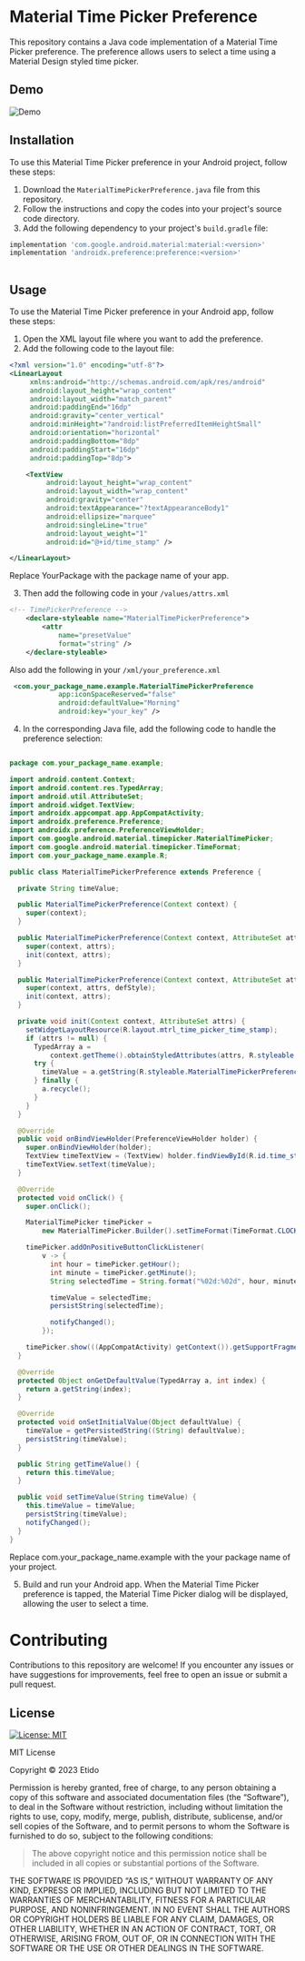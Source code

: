 # Material Time Picker Preference

This repository contains a Java code implementation of a Material Time Picker preference. The preference allows users to select a time using a Material Design styled time picker.

## Demo
![Demo](demo.gif)

## Installation

To use this Material Time Picker preference in your Android project, follow these steps:

1. Download the `MaterialTimePickerPreference.java` file from this repository.
2. Follow the instructions and copy the codes into your project's source code directory.
3. Add the following dependency to your project's `build.gradle` file:

```groovy
implementation 'com.google.android.material:material:<version>'
implementation 'androidx.preference:preference:<version>'   
   
```
## Usage

To use the Material Time Picker preference in your Android app, follow these steps:

1. Open the XML layout file where you want to add the preference.
2. Add the following code to the layout file:

```xml
<?xml version="1.0" encoding="utf-8"?>
<LinearLayout
     xmlns:android="http://schemas.android.com/apk/res/android"
     android:layout_height="wrap_content"
     android:layout_width="match_parent"
     android:paddingEnd="16dp"
     android:gravity="center_vertical"
     android:minHeight="?android:listPreferredItemHeightSmall"
     android:orientation="horizontal"
     android:paddingBottom="8dp"
     android:paddingStart="16dp"
     android:paddingTop="8dp">

    <TextView
         android:layout_height="wrap_content"
         android:layout_width="wrap_content"
         android:gravity="center"
         android:textAppearance="?textAppearanceBody1"
         android:ellipsize="marquee"
         android:singleLine="true"
         android:layout_weight="1"
         android:id="@+id/time_stamp" />

</LinearLayout>

```
Replace YourPackage with the package name of your app.

3. Then add the following code in your ``/values/attrs.xml``

```xml
<!-- TimePickerPreference -->
    <declare-styleable name="MaterialTimePickerPreference">
        <attr
            name="presetValue"
            format="string" />
    </declare-styleable>
```
Also add the following in your ``/xml/your_preference.xml``

```xml
 <com.your_package_name.example.MaterialTimePickerPreference
            app:iconSpaceReserved="false"
            android:defaultValue="Morning"
            android:key="your_key" />
```            

4. In the corresponding Java file, add the following code to handle the preference selection:

```java

package com.your_package_name.example;

import android.content.Context;
import android.content.res.TypedArray;
import android.util.AttributeSet;
import android.widget.TextView;
import androidx.appcompat.app.AppCompatActivity;
import androidx.preference.Preference;
import androidx.preference.PreferenceViewHolder;
import com.google.android.material.timepicker.MaterialTimePicker;
import com.google.android.material.timepicker.TimeFormat;
import com.your_package_name.example.R;

public class MaterialTimePickerPreference extends Preference {

  private String timeValue;

  public MaterialTimePickerPreference(Context context) {
    super(context);
  }

  public MaterialTimePickerPreference(Context context, AttributeSet attrs) {
    super(context, attrs);
    init(context, attrs);
  }

  public MaterialTimePickerPreference(Context context, AttributeSet attrs, int defStyle) {
    super(context, attrs, defStyle);
    init(context, attrs);
  }

  private void init(Context context, AttributeSet attrs) {
    setWidgetLayoutResource(R.layout.mtrl_time_picker_time_stamp);
    if (attrs != null) {
      TypedArray a =
          context.getTheme().obtainStyledAttributes(attrs, R.styleable.MaterialTimePickerPreference, 0, 0);
      try {
        timeValue = a.getString(R.styleable.MaterialTimePickerPreference_presetValue);
      } finally {
        a.recycle();
      }
    }
  }

  @Override
  public void onBindViewHolder(PreferenceViewHolder holder) {
    super.onBindViewHolder(holder);
    TextView timeTextView = (TextView) holder.findViewById(R.id.time_stamp);
    timeTextView.setText(timeValue);
  }

  @Override
  protected void onClick() {
    super.onClick();

    MaterialTimePicker timePicker =
        new MaterialTimePicker.Builder().setTimeFormat(TimeFormat.CLOCK_24H).build();

    timePicker.addOnPositiveButtonClickListener(
        v -> {
          int hour = timePicker.getHour();
          int minute = timePicker.getMinute();
          String selectedTime = String.format("%02d:%02d", hour, minute);

          timeValue = selectedTime;
          persistString(selectedTime);

          notifyChanged();
        });

    timePicker.show(((AppCompatActivity) getContext()).getSupportFragmentManager(), "timePicker");
  }

  @Override
  protected Object onGetDefaultValue(TypedArray a, int index) {
    return a.getString(index);
  }

  @Override
  protected void onSetInitialValue(Object defaultValue) {
    timeValue = getPersistedString((String) defaultValue);
    persistString(timeValue);
  }

  public String getTimeValue() {
    return this.timeValue;
  }

  public void setTimeValue(String timeValue) {
    this.timeValue = timeValue;
    persistString(timeValue);
    notifyChanged();
  }
}

```
Replace com.your_package_name.example with the your package name of your project.

5. Build and run your Android app. When the Material Time Picker preference is tapped, the Material Time Picker dialog will be displayed, allowing the user to select a time.

# Contributing
Contributions to this repository are welcome! If you encounter any issues or have suggestions for improvements, feel free to open an issue or submit a pull request.

## License
[![License: MIT](https://img.shields.io/badge/License-MIT-yellow.svg)](https://opensource.org/licenses/MIT)

MIT License

Copyright © 2023 Etido

Permission is hereby granted, free of charge, to any person obtaining a copy of this software and associated documentation files (the “Software”), to deal in the Software without restriction, including without limitation the rights to use, copy, modify, merge, publish, distribute, sublicense, and/or sell copies of the Software, and to permit persons to whom the Software is furnished to do so, subject to the following conditions:

> The above copyright notice and this permission notice shall be included in all copies or substantial portions of the Software.

THE SOFTWARE IS PROVIDED “AS IS,” WITHOUT WARRANTY OF ANY KIND, EXPRESS OR IMPLIED, INCLUDING BUT NOT LIMITED TO THE WARRANTIES OF MERCHANTABILITY, FITNESS FOR A PARTICULAR PURPOSE, AND NONINFRINGEMENT. IN NO EVENT SHALL THE AUTHORS OR COPYRIGHT HOLDERS BE LIABLE FOR ANY CLAIM, DAMAGES, OR OTHER LIABILITY, WHETHER IN AN ACTION OF CONTRACT, TORT, OR OTHERWISE, ARISING FROM, OUT OF, OR IN CONNECTION WITH THE SOFTWARE OR THE USE OR OTHER DEALINGS IN THE SOFTWARE.
